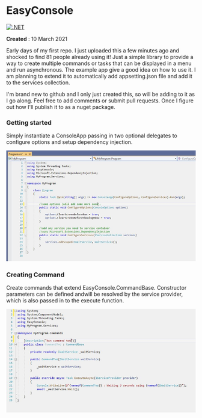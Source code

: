 
<!-- @import "[TOC]" {cmd="toc" depthFrom=1 depthTo=6 orderedList=false} -->

# EasyConsole
[![.NET](https://github.com/joe-kruger/EasyConsole/actions/workflows/dotnet.yml/badge.svg)](https://github.com/joe-kruger/EasyConsole/actions/workflows/dotnet.yml)

**Created** : 10 March 2021

Early days of my first repo. I just uploaded this a few minutes ago and shocked to find 81 people already using it! Just a simple library to provide a way to create multiple commands or tasks that can be displayed in a menu and run asynchronous. The example app give a good idea on how to use it. I am planning to extend it to automatically add appsetting.json file and add it to the services collection.

I'm brand new to github and I only just created this, so will be adding to it as I go along.  Feel free to add comments or submit pull requests.  Once I figure out how I'll publish it to as a nuget package.

### Getting started
Simply instantiate a ConsoleApp passing in two optional  delegates to configure options and setup dependency injection.

![Example](docs/images/example-program.jpg)

### Creating Command

Create commands that extend EasyConsole.CommandBase.  Constructor parameters can be defined andwill be resolved by the service provider, which is also passed in to the execute function. 

![command-example](docs/images/command-two.jpg)